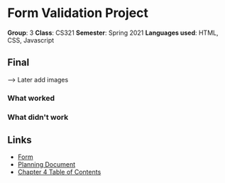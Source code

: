 # Form Validation Project
**Group**: 3 
**Class**: CS321
**Semester**: Spring 2021
**Languages used**: HTML, CSS, Javascript

## Final
--> Later add images

### What worked

### What didn't work

## Links
- [Form]()
- [Planning Document]()
- [Chapter 4 Table of Contents](http://web.simmons.edu/~menzin/CS321/Unit_2_JavaScript_and_HTML_Forms/Chapter_4_Forms_and_Event_Handlers/)
